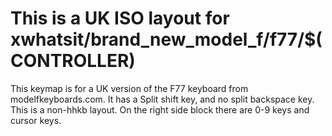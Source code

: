 # This is a UK ISO layout for xwhatsit/brand_new_model_f/f77/$(CONTROLLER)

This keymap is for a UK version of the F77 keyboard from modelfkeyboards.com. It has a Split shift key, and no split backspace key.
This is a non-hhkb layout.
On the right side block there are 0-9 keys and cursor keys.
